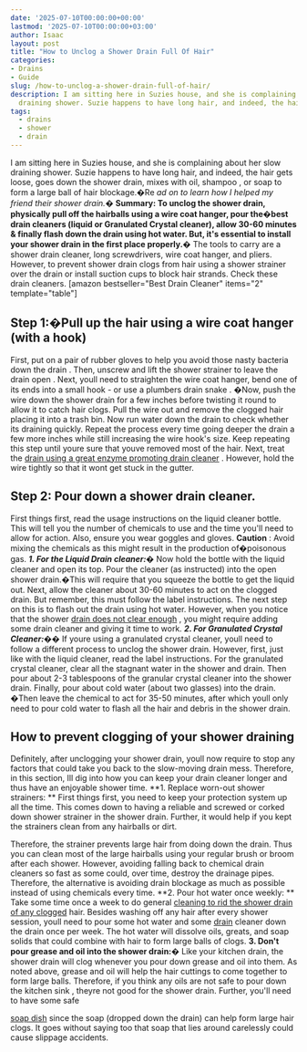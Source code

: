 ```yaml
---
date: '2025-07-10T00:00:00+00:00'
lastmod: '2025-07-10T00:00:00+03:00'
author: Isaac
layout: post
title: "How to Unclog a Shower Drain Full Of Hair"
categories:
- Drains
- Guide
slug: /how-to-unclog-a-shower-drain-full-of-hair/
description: I am sitting here in Suzies house, and she is complaining about her slow
  draining shower. Suzie happens to have long hair, and indeed, the hair gets loose,...
tags: 
  - drains
  - shower
  - drain
---
```

I am sitting here in Suzies house, and she is complaining about her slow draining shower. Suzie happens to have long hair, and indeed, the hair gets loose, goes down the shower drain, mixes with oil,
shampoo
, or soap to form a large ball of hair blockage.�Re
*ad on to learn how I helped my friend their shower drain.�*
**Summary: To unclog the shower drain, physically pull off the hairballs using a wire coat hanger, pour the�best drain cleaners (liquid or Granulated Crystal cleaner), allow 30-60 minutes & finally flash down the drain using hot water. But, it's essential to install your shower drain in the first place properly.�**
The tools to carry are a shower drain cleaner, long screwdrivers, wire coat hanger, and pliers. However, to prevent shower drain clogs from hair using a shower strainer over the drain or install suction cups to block hair strands. Check these drain cleaners.
[amazon bestseller="Best Drain Cleaner" items="2" template="table"]
## Step 1:�Pull up the hair using a wire coat hanger (with a hook)
First, put on a pair of rubber gloves to help you avoid those nasty
bacteria down the drain
. Then, unscrew and lift the shower strainer to leave the
drain open
. Next, youll need to straighten the wire coat hanger, bend one of its ends into a small hook - or use a
plumbers drain snake
. �Now, push the wire down the shower drain for a few inches before twisting it round to allow it to catch hair clogs.
Pull the wire out and remove the clogged hair placing it into a trash bin. Now run
water down the drain
to check whether its draining quickly. Repeat the process every time going deeper the drain a few more inches while still increasing the wire hook's size.
Keep repeating this
step until youre sure that youve removed
most of the hair. Next, treat the
[drain using a great enzyme promoting drain cleaner](https://pestpolicy.com/best-drain-cleaner//)
. However, hold the wire tightly so that it wont get stuck in the gutter.
## Step 2: Pour down a shower drain cleaner.
First things first, read the usage instructions on the
liquid cleaner
bottle. This will tell you the number of chemicals to use and the time you'll need to allow for action. Also, ensure you wear goggles and gloves.
**Caution**
:
Avoid mixing the chemicals
as this might result in the production of�poisonous gas.
***1. For the Liquid Drain cleaner:�***
Now hold the bottle with the liquid cleaner and open its top. Pour the cleaner (as instructed) into the open shower drain.�This will require that you squeeze the bottle to get the liquid out. Next, allow the
cleaner about 30-60 minutes
to act on the clogged drain. But remember, this must follow the label instructions.
The next step on this is to flash out the drain using hot water. However, when you notice that the shower
[drain does not clear enough](https://pestpolicy.com/is-drain-cleaner-an-acid-or-base/)
, you might require adding some drain cleaner and giving it time to work.
***2. For Granulated Crystal Cleaner:��***
If youre using a granulated crystal cleaner, youll need to follow a different process to unclog the shower drain. However, first, just like with the liquid cleaner, read the label instructions.
For the granulated crystal cleaner, clear all the stagnant water in the shower and drain. Then pour about 2-3 tablespoons of the granular crystal cleaner into the shower drain.
Finally, pour about cold water (about two glasses) into the drain. �Then leave the chemical to act for 35-50 minutes, after which youll only need to pour cold water to flash all the hair and debris in the shower drain.
## How to prevent clogging of your shower draining
Definitely, after unclogging your shower drain, youll now require to stop any factors that could take you back to the slow-moving drain mess. Therefore, in this section, Ill dig into how you can keep your drain cleaner longer and thus have an enjoyable shower time.
**1. Replace worn-out shower strainers: **
First things first, you need to keep your protection system up all the time. This comes down to having a reliable and screwed or corked down shower strainer in the shower drain. Further, it would help if you kept the strainers clean from any hairballs or dirt.

Therefore, the strainer prevents large hair from doing down the drain. Thus you can clean most of the large hairballs using your regular brush or broom after each shower.
However, avoiding falling back to chemical drain cleaners so fast as some could, over time, destroy the drainage pipes. Therefore, the alternative is avoiding drain blockage as much as possible instead of using chemicals every time.
**2. Pour hot water once weekly: **
Take some time once a week to do general
[cleaning to rid the shower drain of any clogged](https://pestpolicy.com/dont-use-vinegar-and-baking-soda-to-clean-clogged-[drains](/posts/best-drain-cleaner/)/)
hair. Besides washing off any hair after every shower session, youll need to pour some hot water and some [drain](/posts/best-drain-snakes/) cleaner down the drain once per week. The hot water will dissolve oils, greats, and soap solids that could combine with hair to form large balls of clogs.
**3. Don't pour grease and oil into the shower drain:�**
Like your kitchen drain, the shower drain will clog whenever you pour down grease and oil into them. As noted above, grease and oil will help the hair cuttings to come together to form large balls. Therefore, if you think any oils are not safe to pour down the
kitchen sink
, theyre not good for the shower drain.
Further, you'll need to have some safe

[soap dish](https://www.amazon.com/dp/B0051T92C2/?tag=p-policy-20)
since the soap (dropped down the drain) can help form large hair clogs. It goes without saying too that soap that lies around carelessly could cause slippage accidents.
